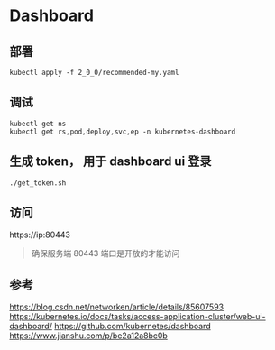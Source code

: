 # Dashboard

## 部署
```
kubectl apply -f 2_0_0/recommended-my.yaml
```

## 调试
```
kubectl get ns
kubectl get rs,pod,deploy,svc,ep -n kubernetes-dashboard
```

## 生成 token， 用于 dashboard ui 登录
```
./get_token.sh
```

## 访问   
https://ip:80443  

> 确保服务端 80443 端口是开放的才能访问

## 参考

https://blog.csdn.net/networken/article/details/85607593
https://kubernetes.io/docs/tasks/access-application-cluster/web-ui-dashboard/
https://github.com/kubernetes/dashboard
https://www.jianshu.com/p/be2a12a8bc0b

